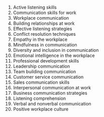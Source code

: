 1. Active listening skills
2. Communication skills for work
3. Workplace communication
4. Building relationships at work
5. Effective listening strategies
6. Conflict resolution techniques
7. Empathy in the workplace
8. Mindfulness in communication
9. Diversity and inclusion in communication
10. Emotional intelligence in the workplace
11. Professional development skills
12. Leadership communication
13. Team building communication
14. Customer service communication
15. Sales communication skills
16. Interpersonal communication at work
17. Business communication strategies
18. Listening comprehension
19. Verbal and nonverbal communication
20. Positive workplace culture
